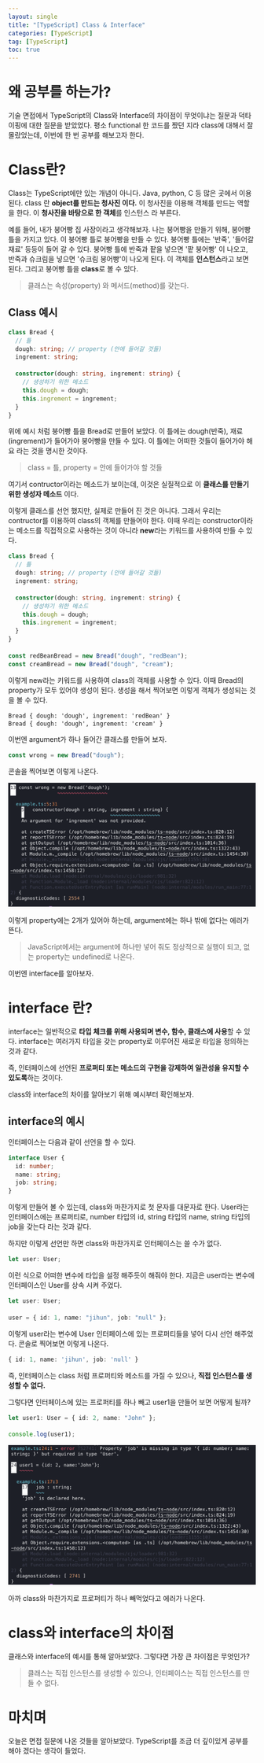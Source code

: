 ```yaml
---
layout: single
title: "[TypeScript] Class & Interface"
categories: [TypeScript]
tag: [TypeScript]
toc: true
---
```


# 왜 공부를 하는가?

기술 면접에서 TypeScript의 Class와 Interface의 차이점이 무엇이냐는 질문과 덕타이핑에 대한 질문을 받았었다. 평소 functional 한 코드를 짰던 지라 class에 대해서 잘 몰랐었는데, 이번에 한 번 공부를 해보고자 한다.

# Class란?

Class는 TypeScript에만 있는 개념이 아니다. Java, python, C 등 많은 곳에서 이용된다. class 란 **object를 만드는 청사진 이다.** 이 청사진을 이용해 객체를 만드는 역할을 한다. 이 **청사진을 바탕으로 한 객체**를 인스턴스 라 부른다.

예를 들어, 내가 붕어빵 집 사장이라고 생각해보자. 나는 붕어빵을 만들기 위해, 붕어빵 틀을 가지고 있다. 이 붕어빵 틀로 붕어빵을 만들 수 있다.
붕어빵 틀에는 '반죽', '들어갈 재료' 등등이 들어 갈 수 있다. 붕어빵 틀에 반죽과 팥을 넣으면 '팥 붕어빵' 이 나오고, 반죽과 슈크림을 넣으면 '슈크림 붕어빵'이 나오게 된다. 이 객체를 **인스턴스**라고 보면 된다. 그리고 붕어빵 틀을 **class**로 볼 수 있다.

> 클래스는 속성(property) 와 메서드(method)를 갖는다.

## Class 예시

```ts
class Bread {
  // 틀
  dough: string; // property (안에 들어갈 것들)
  ingrement: string;

  constructor(dough: string, ingrement: string) {
    // 생성하기 위한 메소드
    this.dough = dough;
    this.ingrement = ingrement;
  }
}
```

위에 예시 처럼 붕어빵 틀을 Bread로 만들어 보았다. 이 틀에는 dough(반죽), 재료(ingrement)가 들어가야 붕어빵을 만들 수 있다. 이 틀에는 어떠한 것들이 들어가야 해요 라는 것을 명시한 것이다.

> class = 틀, property = 안에 들어가야 할 것들

여기서 contructor이라는 메소드가 보이는데, 이것은 실질적으로 이 **클래스를 만들기 위한 생성자 메소드** 이다.

이렇게 클래스를 선언 했지만, 실제로 만들어 진 것은 아니다. 그래서 우리는 contructor를 이용하여 class의 객체를 만들어야 한다. 이때 우리는 constructor이라는 메소드를 직접적으로 사용하는 것이 아니라 **new**라는 키워드를 사용하여 만들 수 있다.

```ts
class Bread {
  // 틀
  dough: string; // property (안에 들어갈 것들)
  ingrement: string;

  constructor(dough: string, ingrement: string) {
    // 생성하기 위한 메소드
    this.dough = dough;
    this.ingrement = ingrement;
  }
}

const redBeanBread = new Bread("dough", "redBean");
const creamBread = new Bread("dough", "cream");
```

이렇게 new라는 키워드를 사용하여 class의 객체를 사용할 수 있다. 이때 Bread의 property가 모두 있어야 생성이 된다. 생성을 해서 찍어보면 이렇게 객체가 생성되는 것을 볼 수 있다.

```
Bread { dough: 'dough', ingrement: 'redBean' }
Bread { dough: 'dough', ingrement: 'cream' }
```

이번엔 argument가 하나 들어간 클래스를 만들어 보자.

```ts
const wrong = new Bread("dough");
```

콘솔을 찍어보면 이렇게 나온다.

<img src="/assets/images/class.png">

이렇게 property에는 2개가 있어야 하는데, argument에는 하나 밖에 없다는 에러가 뜬다.

> JavaScript에서는 argument에 하나만 넣어 줘도 정상적으로 실행이 되고, 없는 property는 undefined로 나온다.

이번엔 interface를 알아보자.

# interface 란?

interface는 일반적으로 **타입 체크를 위해 사용되며 변수, 함수, 클래스에 사용**할 수 있다. interface는 여러가지 타입을 갖는 property로 이루어진 새로운 타입을 정의하는 것과 같다.

즉, 인터페이스에 선언된 **프로퍼티 또는 메소드의 구현을 강제하여 일관성을 유지할 수 있도록**하는 것이다.

class와 interface의 차이를 알아보기 위해 예시부터 확인해보자.

## interface의 예시

인터페이스는 다음과 같이 선언을 할 수 있다.

```ts
interface User {
  id: number;
  name: string;
  job: string;
}
```

이렇게 만들어 볼 수 있는데, class와 마찬가지로 첫 문자를 대문자로 한다.
User라는 인터페이스에는 프로퍼티로, number 타입의 id, string 타입의 name, string 타입의 job을 갖는다 라는 것과 같다.

하지만 이렇게 선언만 하면 class와 마찬가지로 인터페이스는 쓸 수가 없다.

```ts
let user: User;
```

이런 식으로 어떠한 변수에 타입을 설정 해주듯이 해줘야 한다. 지금은 user라는 변수에 인터페이스인 User를 상속 시켜 주었다.

```ts
let user: User;

user = { id: 1, name: "jihun", job: "null" };
```

이렇게 user라는 변수에 User 인터페이스에 있는 프로퍼티들을 넣어 다시 선언 해주었다. 콘솔로 찍어보면 이렇게 나온다.

```ts
{ id: 1, name: 'jihun', job: 'null' }
```

즉, 인터페이스는 class 처럼 프로퍼티와 메소드를 가질 수 있으나, **직접 인스턴스를 생성할 수 없다.**

그렇다면 인터페이스에 있는 프로퍼티를 하나 빼고 user1을 만들어 보면 어떻게 될까?

```ts
let user1: User = { id: 2, name: "John" };

console.log(user1);
```

<img src="/assets/images/interface.png">

아까 class와 마찬가지로 프로퍼티가 하나 빼먹었다고 에러가 나온다.

# class와 interface의 차이점

클래스와 interface의 예시를 통해 알아보았다. 그렇다면 가장 큰 차이점은 무엇인가?

> 클래스는 직접 인스턴스를 생성할 수 있으나, 인터페이스는 직접 인스턴스를 만들 수 없다.

# 마치며

오늘은 면접 질문에 나온 것들을 알아보았다. TypeScript를 조금 더 깊이있게 공부를 해야 겠다는 생각이 들었다.
